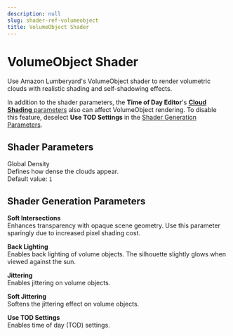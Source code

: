 ```yaml
---
description: null
slug: shader-ref-volumeobject
title: VolumeObject Shader
---
```

# VolumeObject Shader<a name="shader-ref-volumeobject"></a>

Use Amazon Lumberyard's VolumeObject shader to render volumetric clouds with realistic shading and self\-shadowing effects\.

In addition to the shader parameters, the **Time of Day Editor**'s [**Cloud Shading** parameters](/docs/userguide/weather/clouds-shading.md) also can affect VolumeObject rendering\. To disable this feature, deselect **Use TOD Settings** in the [Shader Generation Parameters](#shader-ref-volumeobject-shader-generation-parameters)\.

## Shader Parameters<a name="shader-ref-volumeobject-shader-parameters"></a>

Global Density  
Defines how dense the clouds appear\.  
Default value: `1`

## Shader Generation Parameters<a name="shader-ref-volumeobject-shader-generation-parameters"></a>

**Soft Intersections**  
Enhances transparency with opaque scene geometry\. Use this parameter sparingly due to increased pixel shading cost\.

**Back Lighting**  
Enables back lighting of volume objects\. The silhouette slightly glows when viewed against the sun\.

**Jittering**  
Enables jittering on volume objects\.

**Soft Jittering**  
Softens the jittering effect on volume objects\.

**Use TOD Settings**  
Enables time of day \(TOD\) settings\.
